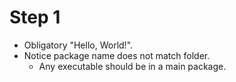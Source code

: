 Step 1
======

* Obligatory "Hello, World!".
* Notice package name does not match folder.
    * Any executable should be in a main package.
